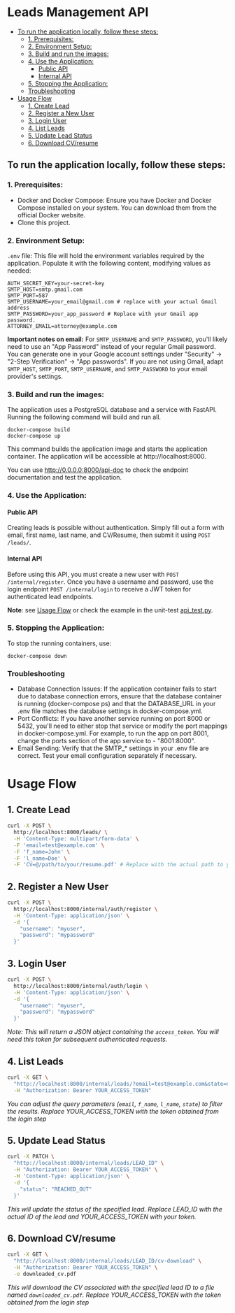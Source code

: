 # Leads Management API

<!-- TOC -->
* [To run the application locally, follow these steps:](#to-run-the-application-locally-follow-these-steps)
  * [1. Prerequisites:](#1-prerequisites)
  * [2. Environment Setup:](#2-environment-setup)
  * [3. Build and run the images:](#3-build-and-run-the-images)
  * [4. Use the Application:](#4-use-the-application)
    * [Public API](#public-api)
    * [Internal API](#internal-api)
  * [5. Stopping the Application:](#5-stopping-the-application)
  * [Troubleshooting](#troubleshooting)
* [Usage Flow](#usage-flow)
  * [1. Create Lead](#1-create-lead)
  * [2. Register a New User](#2-register-a-new-user)
  * [3. Login User](#3-login-user)
  * [4. List Leads](#4-list-leads)
  * [5. Update Lead Status](#5-update-lead-status)
  * [6. Download CV/resume](#6-download-cvresume)
<!-- TOC -->

## To run the application locally, follow these steps:
### 1. Prerequisites:
- Docker and Docker Compose: Ensure you have Docker and Docker Compose installed on your system. 
You can download them from the official Docker website.
- Clone this project.

### 2. Environment Setup:
`.env` file: This file will hold the environment variables required by the application. 
Populate it with the following content, modifying values as needed:
```
AUTH_SECRET_KEY=your-secret-key
SMTP_HOST=smtp.gmail.com
SMTP_PORT=587
SMTP_USERNAME=your_email@gmail.com # replace with your actual Gmail address
SMTP_PASSWORD=your_app_password # Replace with your Gmail app password. 
ATTORNEY_EMAIL=attorney@example.com
```
**Important notes on email:**  For `SMTP_USERNAME` and `SMTP_PASSWORD`, 
you'll likely need to use an "App Password" instead of your regular Gmail password.  
You can generate one in your Google account settings under "Security" -> "2-Step Verification" -> "App passwords".  If you are not using Gmail, adapt `SMTP_HOST`, `SMTP_PORT`, `SMTP_USERNAME`, and `SMTP_PASSWORD` to your email provider's settings.

### 3. Build and run the images:
The application uses a PostgreSQL database and a service with FastAPI. Running the following command will build and run all.
```
docker-compose build
docker-compose up
```

This command builds the application image and starts the application container. The application will be accessible at http://localhost:8000.

You can use http://0.0.0.0:8000/api-doc to check the endpoint documentation and test the application.

### 4. Use the Application:
#### Public API
Creating leads is possible without authentication.
Simply fill out a form with email, first name, last name, and CV/Resume, then submit it using `POST /leads/`.
#### Internal API
Before using this API, you must create a new user with `POST /internal/register`.
Once you have a username and password, use the login endpoint `POST /internal/login` to receive a JWT token for authenticated lead endpoints.

**Note**: see [Usage Flow](#usage-flow) or check the example in the 
unit-test [api_test.py](https://github.com/feliperey4/alma-test/blob/main/test/api_test.py). 

### 5. Stopping the Application:
To stop the running containers, use:
```
docker-compose down
```


### Troubleshooting
- Database Connection Issues: If the application container fails to start due to database connection errors, ensure that the database container is running (docker-compose ps) and that the DATABASE_URL in your .env file matches the database settings in docker-compose.yml.
- Port Conflicts: If you have another service running on port 8000 or 5432, you'll need to either stop that service or modify the port mappings in docker-compose.yml. For example, to run the app on port 8001, change the ports section of the app service to - "8001:8000".
- Email Sending: Verify that the SMTP_* settings in your .env file are correct. Test your email configuration separately if necessary.


# Usage Flow

## 1. Create Lead

```bash
curl -X POST \
  http://localhost:8000/leads/ \
  -H 'Content-Type: multipart/form-data' \
  -F 'email=test@example.com' \
  -F 'f_name=John' \
  -F 'l_name=Doe' \
  -F 'CV=@/path/to/your/resume.pdf' # Replace with the actual path to your CV file
```

## 2. Register a New User

```bash
curl -X POST \
  http://localhost:8000/internal/auth/register \
  -H 'Content-Type: application/json' \
  -d '{
    "username": "myuser",
    "password": "mypassword"
  }'
```

## 3. Login User

```bash
curl -X POST \
  http://localhost:8000/internal/auth/login \
  -H 'Content-Type: application/json' \
  -d '{
    "username": "myuser",
    "password": "mypassword"
  }'
```
*Note: This will return a JSON object containing the `access_token`. You will need this token for subsequent authenticated requests.*

## 4. List Leads

```bash
curl -X GET \
  "http://localhost:8000/internal/leads/?email=test@example.com&state=new" \
  -H "Authorization: Bearer YOUR_ACCESS_TOKEN" 
```
*You can adjust the query parameters (`email`, `f_name`, `l_name`, `state`) to filter the results. Replace YOUR_ACCESS_TOKEN with the token obtained from the login step*

## 5. Update Lead Status

```bash
curl -X PATCH \
  "http://localhost:8000/internal/leads/LEAD_ID" \
  -H "Authorization: Bearer YOUR_ACCESS_TOKEN" \
  -H 'Content-Type: application/json' \
  -d '{
    "status": "REACHED_OUT" 
  }'
```
*This will update the status of the specified lead. Replace LEAD_ID with the actual ID of the lead and YOUR_ACCESS_TOKEN with your token.*

## 6. Download CV/resume
```bash
curl -X GET \
  "http://localhost:8000/internal/leads/LEAD_ID/cv-download" \
  -H "Authorization: Bearer YOUR_ACCESS_TOKEN" \
  -o downloaded_cv.pdf 
```
*This will download the CV associated with the specified lead ID to a file named `downloaded_cv.pdf`. Replace YOUR_ACCESS_TOKEN with the token obtained from the login step*
